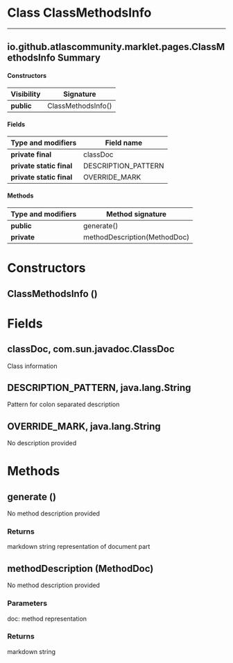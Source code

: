 Class ClassMethodsInfo
======================
---
io.github.atlascommunity.marklet.pages.ClassMethodsInfo
Summary
-------
#### Constructors
| Visibility | Signature          |
| ---------- | ------------------ |
| **public** | ClassMethodsInfo() |
#### Fields
| Type and modifiers       | Field name          |
| ------------------------ | ------------------- |
| **private final**        | classDoc            |
| **private static final** | DESCRIPTION_PATTERN |
| **private static final** | OVERRIDE_MARK       |
#### Methods
| Type and modifiers | Method signature             |
| ------------------ | ---------------------------- |
| **public**         | generate()                   |
| **private**        | methodDescription(MethodDoc) |

Constructors
============
ClassMethodsInfo ()
-------------------


Fields
======
classDoc, com.sun.javadoc.ClassDoc
----------------------------------
Class information

DESCRIPTION_PATTERN, java.lang.String
-------------------------------------
Pattern for colon separated description

OVERRIDE_MARK, java.lang.String
-------------------------------
No description provided


Methods
=======
generate ()
-----------
No method description provided
### Returns
markdown string representation of document part

methodDescription (MethodDoc)
-----------------------------
No method description provided
### Parameters
doc: method representation

### Returns
markdown string


